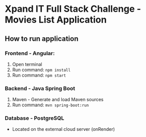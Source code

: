 # Xpand IT Full Stack Challenge - Movies List Application

## How to run application
### Frontend - Angular:
1. Open terminal
2. Run command: `npm install`
3. Run command: `npm start`

### Backend - Java Spring Boot
1. Maven - Generate and load Maven sources
2. Run command: `mvn spring-boot:run`

### Database - PostgreSQL
- Located on the external cloud server (onRender)
